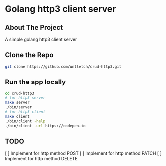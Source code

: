 # Golang http3 client server

## About The Project
A simple golang http3 client server

## Clone the Repo

```sh
git clone https://github.com/untletch/crud-http3.git
```

## Run the app locally

```sh
cd crud-http3
# for http3 server
make server
./bin/server
# for http3 client
make client
./bin/client -help
./bin/client -url https://codepen.io
```

## TODO
[ ] Implement for http method POST
[ ] Implement for http method PATCH
[ ] Implement for http method DELETE
